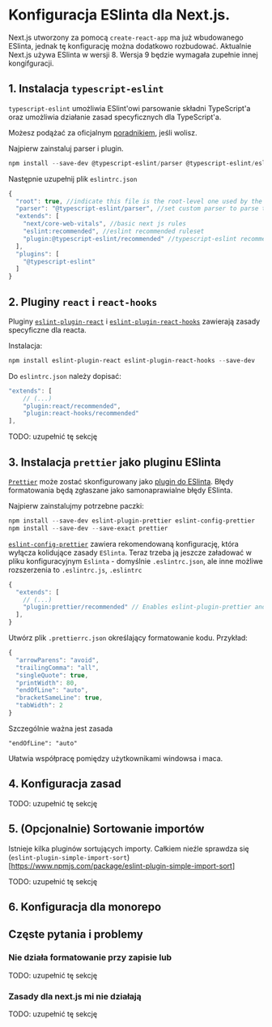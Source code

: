 # Konfiguracja ESlinta dla Next.js.
Next.js utworzony za pomocą `create-react-app` ma już wbudowanego ESlinta, jednak tę konfigurację można dodatkowo rozbudować. Aktualnie Next.js używa ESlinta w wersji 8. Wersja 9 będzie wymagała zupełnie innej kongifguracji.

## 1. Instalacja `typescript-eslint`
`typescript-eslint` umożliwia ESlint'owi parsowanie składni TypeScript'a oraz umożliwia działanie zasad specyficznych dla TypeScript'a.

Możesz podążać za oficjalnym [poradnikiem](https://typescript-eslint.io/getting-started/legacy-eslint-setup), jeśli wolisz.

Najpierw zainstaluj parser i plugin.
```powershell
npm install --save-dev @typescript-eslint/parser @typescript-eslint/eslint-plugin 
```
Następnie uzupełnij plik `eslintrc.json`
```js
{
  "root": true, //indicate this file is the root-level one used by the project and ESLint should not search beyond this directory for config files, generally good practice
  "parser": "@typescript-eslint/parser", //set custom parser to parse typescript code 
  "extends": [
    "next/core-web-vitals", //basic next js rules
    "eslint:recommended", //eslint recommended ruleset
    "plugin:@typescript-eslint/recommended" //typescript-eslint recommended ruleset
  ],
  "plugins": [
    "@typescript-eslint"
  ]
}
```

## 2. Pluginy `react` i `react-hooks`
Pluginy [`eslint-plugin-react`](https://github.com/jsx-eslint/eslint-plugin-react) i [`eslint-plugin-react-hooks`](https://www.npmjs.com/package/eslint-plugin-react-hooks) zawierają zasady specyficzne dla reacta.

Instalacja:
```powershell
npm install eslint-plugin-react eslint-plugin-react-hooks --save-dev
```

Do `eslintrc.json` należy dopisać:
```js
"extends": [
    // (...)
    "plugin:react/recommended",
    "plugin:react-hooks/recommended"
],
```
TODO: uzupełnić tę sekcję

## 3. Instalacja `prettier` jako pluginu ESlinta
[`Prettier`](https://github.com/prettier/prettier) może zostać skonfigurowany jako [plugin do ESlinta](https://github.com/prettier/eslint-plugin-prettier). Błędy formatowania będą zgłaszane jako samonaprawialne błędy ESlinta.

Najpierw zainstalujmy potrzebne paczki:
```powershell
npm install --save-dev eslint-plugin-prettier eslint-config-prettier
npm install --save-dev --save-exact prettier
```
[`eslint-config-prettier`](https://github.com/prettier/eslint-config-prettier) zawiera rekomendowaną konfigurację, która wyłącza kolidujące zasady `ESlinta`. Teraz trzeba ją jeszcze załadować w pliku konfiguracyjnym `Eslinta` - domyślnie `.eslintrc.json`, ale inne możliwe rozszerzenia to `.eslintrc.js`, `.eslintrc`

```js
{
  "extends": [
    // (...)
    "plugin:prettier/recommended" // Enables eslint-plugin-prettier and eslint-config-prettier. This will display prettier errors as ESLint errors. Make sure this is always the last configuration in the extends array.
  ],
}
```
Utwórz plik `.prettierrc.json` określający formatowanie kodu. Przykład:
```js
{
  "arrowParens": "avoid",
  "trailingComma": "all",
  "singleQuote": true,
  "printWidth": 80,
  "endOfLine": "auto",
  "bracketSameLine": true,
  "tabWidth": 2
}
```

Szczególnie ważna jest zasada
```
"endOfLine": "auto"
```
Ułatwia współpracę pomiędzy użytkownikami windowsa i maca.

## 4. Konfiguracja zasad

TODO: uzupełnić tę sekcję

## 5. (Opcjonalnie) Sortowanie importów

Istnieje kilka pluginów sortujących importy. Całkiem nieźle sprawdza się (`eslint-plugin-simple-import-sort`)[https://www.npmjs.com/package/eslint-plugin-simple-import-sort]

TODO: uzupełnić tę sekcję

## 6. Konfiguracja dla monorepo

## Częste pytania i problemy

### Nie działa formatowanie przy zapisie lub 
TODO: uzupełnić tę sekcję

### Zasady dla next.js mi nie działają
TODO: uzupełnić tę sekcję


